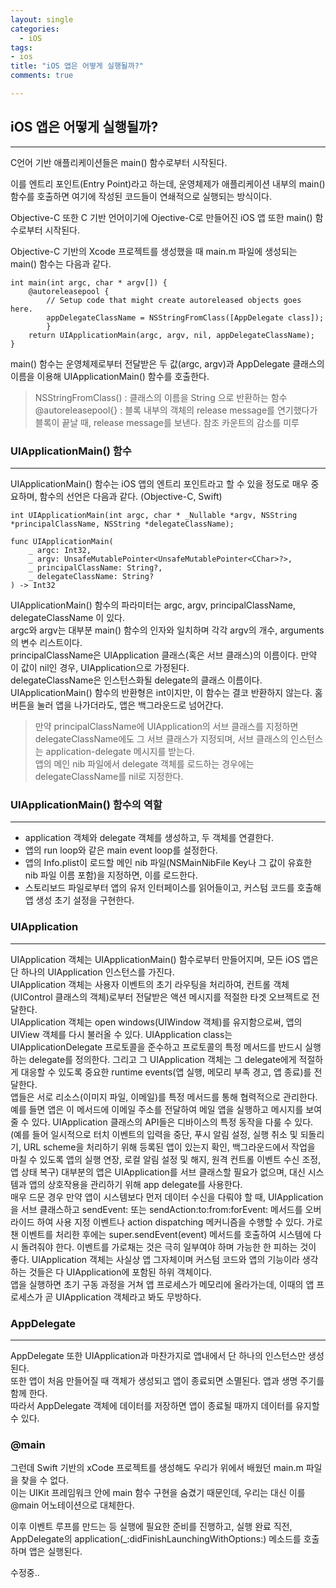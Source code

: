 ```yaml
---
layout: single
categories:
  - iOS
tags:
- ios
title: "iOS 앱은 어떻게 실행될까?"
comments: true

---
```


## iOS 앱은 어떻게 실행될까?
<hr/>

C언어 기반 애플리케이션들은 main() 함수로부터 시작된다.

이를 엔트리 포인트(Entry Point)라고 하는데, 운영체제가 애플리케이션 내부의 main() 함수를 호출하면 여기에 작성된 코드들이 연쇄적으로 실행되는 방식이다. 

Objective-C 또한 C 기반 언어이기에 Ojective-C로 만들어진 iOS 앱 또한 main() 함수로부터 시작된다.

Objective-C 기반의 Xcode 프로젝트를 생성했을 때 main.m 파일에 생성되는 main() 함수는 다음과 같다. 

```
int main(int argc, char * argv[]) {
    @autoreleasepool {
        // Setup code that might create autoreleased objects goes here.
        appDelegateClassName = NSStringFromClass([AppDelegate class]);
        }
    return UIApplicationMain(argc, argv, nil, appDelegateClassName);
}
```

main() 함수는 운영체제로부터 전달받은 두 값(argc, argv)과 AppDelegate 클래스의 이름을 이용해 UIApplicationMain() 함수를 호출한다. 

> NSStringFromClass() : 클래스의 이름을 String 으로 반환하는 함수
> @autoreleasepool{} : 블록 내부의 객체의 release message를 연기했다가 블록이 끝날 때,  release message를 보낸다. 참조 카운트의 감소를 미루


### UIApplicationMain() 함수
<hr/>

UIApplicationMain() 함수는 iOS 앱의 엔트리 포인트라고 할 수 있을 정도로 매우 중요하며, 함수의 선언은 다음과 같다. (Objective-C, Swift)    
```
int UIApplicationMain(int argc, char * _Nullable *argv, NSString *principalClassName, NSString *delegateClassName);
```
```
func UIApplicationMain(
    _ argc: Int32,
    _ argv: UnsafeMutablePointer<UnsafeMutablePointer<CChar>?>,
    _ principalClassName: String?,
    _ delegateClassName: String?
) -> Int32
```

UIApplicationMain() 함수의 파라미터는 argc, argv, principalClassName, delegateClassName 이 있다.    
argc와 argv는 대부분 main() 함수의 인자와 일치하며 각각 argv의 개수, arguments의 변수 리스트이다.    
principalClassName은 UIApplication 클래스(혹은 서브 클래스)의 이름이다. 만약 이 값이 nil인 경우, UIApplication으로 가정된다.    
delegateClassName은 인스턴스화될 delegate의 클래스 이름이다.    
UIApplicationMain() 함수의 반환형은 int이지만, 이 함수는 결코 반환하지 않는다. 홈 버튼을 눌러 앱을 나가더라도, 앱은 백그라운드로 넘어간다.    

> 만약 principalClassName에 UIApplication의 서브 클래스를 지정하면 delegateClassName에도 그 서브 클래스가 지정되며, 서브 클래스의 인스턴스는 application-delegate 메시지를 받는다.    
> 앱의 메인 nib 파일에서 delegate 객체를 로드하는 경우에는 delegateClassName를 nil로 지정한다.    


### UIApplicationMain() 함수의 역할
<hr/>

- application 객체와 delegate 객체를 생성하고, 두 객체를 연결한다.
- 앱의 run loop와 같은 main event loop를 설정한다.
- 앱의 Info.plist이 로드할 메인 nib 파일(NSMainNibFile Key나 그 값이 유효한 nib 파일 이름 포함)을 지정하면, 이를 로드한다.
- 스토리보드 파일로부터 앱의 유저 인터페이스를 읽어들이고, 커스텀 코드를 호출해 앱 생성 초기 설정을 구현한다.


### UIApplication
<hr/>

UIApplication 객체는 UIApplicationMain() 함수로부터 만들어지며, 모든 iOS 앱은 단 하나의 UIApplication 인스턴스를 가진다.    
UIApplication 객체는 사용자 이벤트의 초기 라우팅을 처리하여, 컨트롤 객체(UIControl 클래스의 객체)로부터 전달받은 액션 메시지를 적절한 타겟 오브젝트로 전달한다.  
UIApplication 객체는 open windows(UIWindow 객체)를 유지함으로써, 앱의 UIView 객체를 다시 불러올 수 있다.
UIApplication class는 UIApplicationDelegate 프로토콜을 준수하고 프로토콜의 특정 메서드를 반드시 실행하는 delegate를 정의한다. 그리고 그 UIApplication 객체는 그 delegate에게 적절하게 대응할 수 있도록 중요한 runtime events(앱 실행, 메모리 부족 경고, 앱 종료)를 전달한다.    
앱들은 서로 리소스(이미지 파일, 이메일)를 특정 메서드를 통해 협력적으로 관리한다.    
예를 들면 앱은 이 메서드에 이메일 주소를 전달하여 메일 앱을 실행하고 메시지를 보여줄 수 있다.
UIApplication 클래스의 API들은 디바이스의 특정 동작을 다룰 수 있다.    
(예를 들어 일시적으로 터치 이벤트의 입력을 중단, 푸시 알림 설정, 실행 취소 및 되돌리기,  URL scheme을 처리하기 위해 등록된 앱이 있는지 확인, 백그라운드에서 작업을 마칠 수 있도록 앱의 실행 연장, 로컬 알림 설정 및 해지, 원격 컨트롤 이벤트 수신 조정, 앱 상태 복구)
대부분의 앱은 UIApplication를 서브 클래스할 필요가 없으며, 대신 시스템과 앱의 상호작용을 관리하기 위해 app delegate를 사용한다.    
매우 드문 경우 만약 앱이 시스템보다 먼저 데이터 수신을 다뤄야 할 때, UIApplication을 서브 클래스하고 sendEvent: 또는 sendAction:to:from:forEvent: 메서드를 오버라이드 하여 사용 지정 이벤트나 action dispatching 메커니즘을 수행할 수 있다. 가로챈 이벤트를 처리한 후에는 super.sendEvent(event) 메서드를 호출하여 시스템에 다시 돌려줘야 한다. 이벤트를 가로채는 것은 극히 일부여야 하며 가능한 한 피하는 것이 좋다.
UIApplication 객체는 사실상 앱 그자체이며 커스텀 코드와 앱의 기능이라 생각하는 것들은 다 UIApplication에 포함된 하위 객체이다.    
앱을 실행하면 초기 구동 과정을 거쳐 앱 프로세스가 메모리에 올라가는데, 이때의 앱 프로세스가 곧 UIApplication 객체라고 봐도 무방하다.   

### AppDelegate
<hr/>

AppDelegate 또한 UIApplication과 마찬가지로 앱내에서 단 하나의 인스턴스만 생성된다.    
또한 앱이 처음 만들어질 때 객체가 생성되고 앱이 종료되면 소멸된다. 앱과 생명 주기를 함께 한다.    
따라서 AppDelegate 객체에 데이터를 저장하면 앱이 종료될 때까지 데이터를 유지할 수 있다.    

### @main
그런데 Swift 기반의 xCode 프로젝트를 생성해도 우리가 위에서 배웠던 main.m 파일을 찾을 수 없다.    
이는 UIKit 프레임워크 안에 main 함수 구현을 숨겼기 때문인데, 우리는 대신 이를 @main 어노테이션으로 대체한다.    

이후 이벤트 루프를 만드는 등 실행에 필요한 준비를 진행하고, 실행 완료 직전, AppDelegate의 application(\_:didFinishLaunchingWithOptions:) 메소드를 호출하며 앱은 실행된다.    

수정중..
